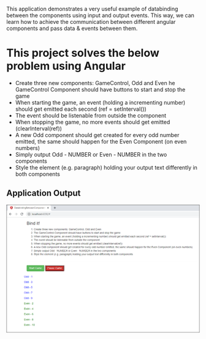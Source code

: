 This application demonstrates a very useful example of databinding between the components using input and output events. This way, we can learn how to achieve the communication between different angular components and pass data & events between them.

# This project solves the below problem using Angular

* Create three new components: GameControl, Odd and Even
he GameControl Component should have buttons to start and stop the game
* When starting the game, an event (holding a incrementing number) should get emitted each second (ref = setInterval())
* The event should be listenable from outside the component
* When stopping the game, no more events should get emitted (clearInterval(ref))
* A new Odd component should get created for every odd number emitted, the same should happen for the Even Component (on even numbers)
* Simply output Odd - NUMBER or Even - NUMBER in the two components
* Style the element (e.g. paragraph) holding your output text differently in both components

## Application Output

![Image Sample](screenshots/application-output.png)

